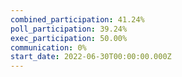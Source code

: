 ```yaml
---
combined_participation: 41.24%
poll_participation: 39.24%
exec_participation: 50.00%
communication: 0%
start_date: 2022-06-30T00:00:00.000Z
---
```


